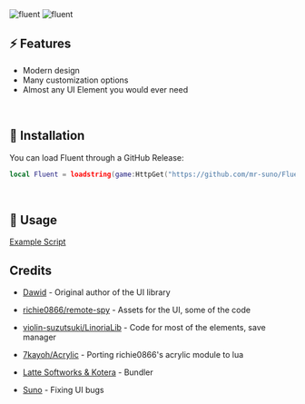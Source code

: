 <img src="Assets/logodark.png#gh-dark-mode-only" alt="fluent">
<img src="Assets/logolight.png#gh-light-mode-only" alt="fluent">

## ⚡ Features

- Modern design
- Many customization options
- Almost any UI Element you would ever need 
<br/>

## 🔌 Installation

You can load Fluent through a GitHub Release:

```lua
local Fluent = loadstring(game:HttpGet("https://github.com/mr-suno/Fluent/releases/latest/download/main.lua"))()
```
<br/>

## 📜 Usage

[Example Script](https://github.com/mr-suno/Fluent/blob/master/Example.lua)
<br/>

## Credits

- [Dawid](https://github.com/dawid-scripts) - Original author of the UI library

- [richie0866/remote-spy](https://github.com/richie0866/remote-spy) - Assets for the UI, some of the code
- [violin-suzutsuki/LinoriaLib](https://github.com/violin-suzutsuki/LinoriaLib) - Code for most of the elements, save manager
- [7kayoh/Acrylic](https://github.com/7kayoh/Acrylic) - Porting richie0866's acrylic module to lua
- [Latte Softworks & Kotera](https://discord.gg/rMMByr4qas) - Bundler

- [Suno](https://discord.gg/XJMpTcyaUY) - Fixing UI bugs
